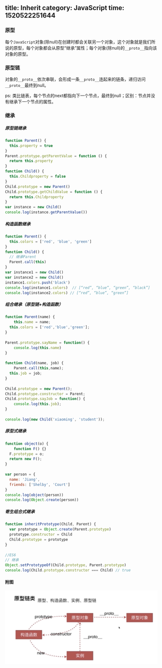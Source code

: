 title: Inherit
category: JavaScript
time: 1520522251644
---
### 原型

每个`JavaScript`对象(除null)在创建时都会关联另一个对象，这个对象就是我们所说的原型，每个对象都会从原型“继承”属性；每个对象(除null)的`__proto__`指向该对象的原型。

### 原型链

对象的`__proto__`依次串联，会形成一条`__proto__`连起来的链条，递归访问`__proto__`最终到null。

ps: 类比链表，每个节点的next都指向下一个节点，最终到null；区别：节点并没有继承下一个节点的属性。

### 继承

##### 原型链继承

```javascript
function Parent() {
  this.property = true
}
Parent.prototype.getParentValue = function () {
  return this.property
}
function Child() {
  this.Childproperty = false
}
Child.prototype = new Parent()
Child.prototype.getChildValue = function () {
  return this.Childproperty
}
var instance = new Child()
console.log(instance.getParentValue())
```

##### 构造函数继承

```javascript
function Parent() {
  this.colors = ['red', 'blue', 'green']
}
function Child() {
  // 继承Parent
  Parent.call(this)
}
var instance1 = new Child()
var instance2 = new Child()
instance1.colors.push('black')
console.log(instance1.colors)  // [“red”, “blue”, “green”, “black”]
console.log(instance2.colors) // [“red”, “blue”, “green”]
```

##### 组合继承（原型链+构造函数）

```javascript
function Parent(name) {
	this.name = name;
  this.colors = ['red','blue','green'];
}

Parent.prototype.sayName = function() {
	console.log(this.name)
}

function Child(name, job) {
	Parent.call(this,name);
  this.job = job;
}

Child.prototype = new Parent();
Child.prototype.constructor = Parent;
Child.prototype.sayJob = function() {
	console.log(this.job);
}

console.log(new Child('xiaoming', 'student'));
```

##### 原型式继承

```javascript
function object(o) {
	function F() {}
  F.prototype = o;
  return new F();
}

var person = {
  name: 'Jiang',
  friends: ['Shelby', 'Court']
}
console.log(object(person))
console.log(Object.create(person))
```

##### 寄生组合式继承

```javascript
function inheritPrototype(Child, Parent) {
  var prototype = Object.create(Parent.prototype)
  prototype.constructor = Child
  Child.prototype = prototype
}

//ES6
// 继承
Object.setPrototypeOf(Child.prototype, Parent.prototype)
console.log(Child.prototype.constructor === Child) // true

```


#### 附图

![proto.jpg](/static/proto.jpg)